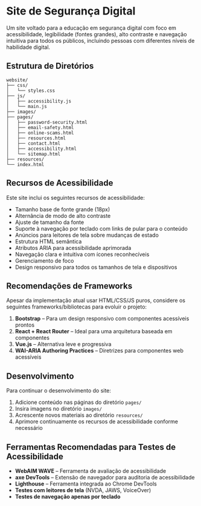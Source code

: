 # Site de Segurança Digital

Um site voltado para a educação em segurança digital com foco em acessibilidade, legibilidade (fontes grandes), alto contraste e navegação intuitiva para todos os públicos, incluindo pessoas com diferentes níveis de habilidade digital.

## Estrutura de Diretórios

```
website/
├── css/
│   └── styles.css
├── js/
│   ├── accessibility.js
│   └── main.js
├── images/
├── pages/
│   ├── password-security.html
│   ├── email-safety.html
│   ├── online-scams.html
│   ├── resources.html
│   ├── contact.html
│   ├── accessibility.html
│   └── sitemap.html
├── resources/
└── index.html
```

## Recursos de Acessibilidade

Este site inclui os seguintes recursos de acessibilidade:

* Tamanho base de fonte grande (18px)
* Alternância de modo de alto contraste
* Ajuste de tamanho da fonte
* Suporte à navegação por teclado com links de pular para o conteúdo
* Anúncios para leitores de tela sobre mudanças de estado
* Estrutura HTML semântica
* Atributos ARIA para acessibilidade aprimorada
* Navegação clara e intuitiva com ícones reconhecíveis
* Gerenciamento de foco
* Design responsivo para todos os tamanhos de tela e dispositivos

## Recomendações de Frameworks

Apesar da implementação atual usar HTML/CSS/JS puros, considere os seguintes frameworks/bibliotecas para evoluir o projeto:

1. **Bootstrap** – Para um design responsivo com componentes acessíveis prontos
2. **React + React Router** – Ideal para uma arquitetura baseada em componentes
3. **Vue.js** – Alternativa leve e progressiva
4. **WAI-ARIA Authoring Practices** – Diretrizes para componentes web acessíveis

## Desenvolvimento

Para continuar o desenvolvimento do site:

1. Adicione conteúdo nas páginas do diretório `pages/`
2. Insira imagens no diretório `images/`
3. Acrescente novos materiais ao diretório `resources/`
4. Aprimore continuamente os recursos de acessibilidade conforme necessário

## Ferramentas Recomendadas para Testes de Acessibilidade

* **WebAIM WAVE** – Ferramenta de avaliação de acessibilidade
* **axe DevTools** – Extensão de navegador para auditoria de acessibilidade
* **Lighthouse** – Ferramenta integrada ao Chrome DevTools
* **Testes com leitores de tela** (NVDA, JAWS, VoiceOver)
* **Testes de navegação apenas por teclado**